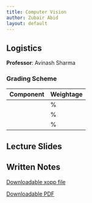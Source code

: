 ```yaml
---
title: Computer Vision
author: Zubair Abid
layout: default
---
```



## Logistics

**Professor**: Avinash Sharma

### Grading Scheme

| Component | Weightage |
|-----------|-----------|
|           | %         |
|           | %         |
|           | %         |


## Lecture Slides


## Written Notes

[Downloadable xopp file]()

[Downloadable PDF]()

